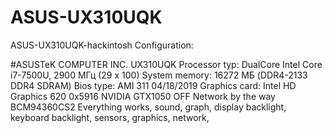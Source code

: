 # ASUS-UX310UQK
ASUS-UX310UQK-hackintosh
Configuration:

#ASUSTeK COMPUTER INC. UX310UQK
Processor typ: DualCore Intel Core i7-7500U, 2900 МГц (29 х 100)
System memory: 	16272 МБ (DDR4-2133 DDR4 SDRAM)
Bios type: AMI 311 04/18/2019
Graphics card: 	Intel HD Graphics 620 0x5916
                NVIDIA GTX1050 OFF
Network by the way BCM94360CS2
Everything works, sound, graph, display backlight, keyboard backlight, sensors, graphics, network,
